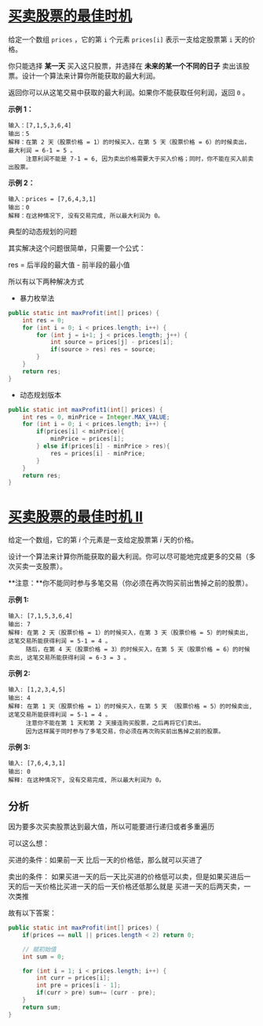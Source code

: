 # [买卖股票的最佳时机](https://leetcode-cn.com/problems/best-time-to-buy-and-sell-stock/)

给定一个数组 `prices` ，它的第 `i` 个元素 `prices[i]` 表示一支给定股票第 `i` 天的价格。

你只能选择 **某一天** 买入这只股票，并选择在 **未来的某一个不同的日子** 卖出该股票。设计一个算法来计算你所能获取的最大利润。

返回你可以从这笔交易中获取的最大利润。如果你不能获取任何利润，返回 `0` 。

 

**示例 1：**

```
输入：[7,1,5,3,6,4]
输出：5
解释：在第 2 天（股票价格 = 1）的时候买入，在第 5 天（股票价格 = 6）的时候卖出，最大利润 = 6-1 = 5 。
     注意利润不能是 7-1 = 6, 因为卖出价格需要大于买入价格；同时，你不能在买入前卖出股票。
```

**示例 2：**

```
输入：prices = [7,6,4,3,1]
输出：0
解释：在这种情况下, 没有交易完成, 所以最大利润为 0。
```



典型的动态规划的问题

其实解决这个问题很简单，只需要一个公式：

res = 后半段的最大值 - 前半段的最小值

所以有以下两种解决方式

+ 暴力枚举法

```java
public static int maxProfit(int[] prices) {
    int res = 0;
    for (int i = 0; i < prices.length; i++) {
        for (int j = i+1; j < prices.length; j++) {
            int source = prices[j] - prices[i];
            if(source > res) res = source;
        }
    }
    return res;
}
```

+ 动态规划版本

```java
public static int maxProfit1(int[] prices) {
    int res = 0, minPrice = Integer.MAX_VALUE;
    for (int i = 0; i < prices.length; i++) {
        if(prices[i] < minPrice){
            minPrice = prices[i];
        } else if(prices[i] - minPrice > res){
            res = prices[i] - minPrice;
        }
    }
    return res;
}
```



# [买卖股票的最佳时机 II](https://leetcode-cn.com/problems/best-time-to-buy-and-sell-stock-ii/)

给定一个数组，它的第 *i* 个元素是一支给定股票第 *i* 天的价格。

设计一个算法来计算你所能获取的最大利润。你可以尽可能地完成更多的交易（多次买卖一支股票）。

**注意：**你不能同时参与多笔交易（你必须在再次购买前出售掉之前的股票）。

 

**示例 1:**

```
输入: [7,1,5,3,6,4]
输出: 7
解释: 在第 2 天（股票价格 = 1）的时候买入，在第 3 天（股票价格 = 5）的时候卖出, 这笔交易所能获得利润 = 5-1 = 4 。
     随后，在第 4 天（股票价格 = 3）的时候买入，在第 5 天（股票价格 = 6）的时候卖出, 这笔交易所能获得利润 = 6-3 = 3 。
```

**示例 2:**

```
输入: [1,2,3,4,5]
输出: 4
解释: 在第 1 天（股票价格 = 1）的时候买入，在第 5 天 （股票价格 = 5）的时候卖出, 这笔交易所能获得利润 = 5-1 = 4 。
     注意你不能在第 1 天和第 2 天接连购买股票，之后再将它们卖出。
     因为这样属于同时参与了多笔交易，你必须在再次购买前出售掉之前的股票。
```

**示例 3:**

```
输入: [7,6,4,3,1]
输出: 0
解释: 在这种情况下, 没有交易完成, 所以最大利润为 0。
```



## 分析

因为要多次买卖股票达到最大值，所以可能要进行递归或者多重遍历



可以这么想： 

买进的条件：如果前一天 比后一天的价格低，那么就可以买进了

卖出的条件： 如果买进一天的后一天比买进的价格低可以卖，但是如果买进后一天的后一天价格比买进一天的后一天价格还低那么就是 买进一天的后两天卖，一次类推



故有以下答案：

```java
public static int maxProfit(int[] prices) {
    if(prices == null || prices.length < 2) return 0;

    // 赋初始值
    int sum = 0;

    for (int i = 1; i < prices.length; i++) {
        int curr = prices[i];
        int pre = prices[i - 1];
        if(curr > pre) sum+= (curr - pre);
    }
    return sum;
}
```

